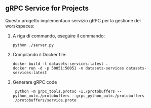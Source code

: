 ## gRPC Service for Projects

Questo progetto implementaun servizio gRPC per la gestione dei worskspaces:

1. A riga di commando, eseguire il commando:

    ```shell script
    python ./server.py 
    ```
2. Compilando il Docker file:

    ```shell script
    docker build -t datasets-services:latest .
    docker run -d -p 50051:50051 -n datasets-services datasets-services:latest
    ```
   
3. Generare gRPC code

    ```shell script
     python -m grpc_tools.protoc -I./protobuffers --python_out=./protobuffers --grpc_python_out=./protobuffers ./protobuffers/service.proto
    ```